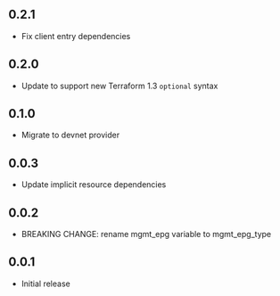 ## 0.2.1

- Fix client entry dependencies

## 0.2.0

- Update to support new Terraform 1.3 `optional` syntax

## 0.1.0

- Migrate to devnet provider

## 0.0.3

- Update implicit resource dependencies

## 0.0.2

- BREAKING CHANGE: rename mgmt_epg variable to mgmt_epg_type

## 0.0.1

- Initial release
